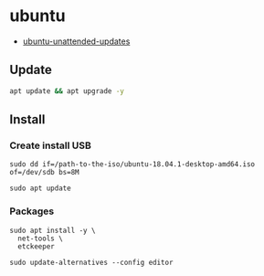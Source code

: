 # ubuntu

- [ubuntu-unattended-updates](../../../../public/docs/ubuntu-unattended-updates.md)

## Update

```bash
apt update && apt upgrade -y
```

## Install

### Create install USB

    sudo dd if=/path-to-the-iso/ubuntu-18.04.1-desktop-amd64.iso of=/dev/sdb bs=8M

    sudo apt update

### Packages

    sudo apt install -y \
      net-tools \
      etckeeper 

    sudo update-alternatives --config editor


